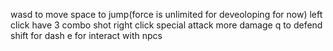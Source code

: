 wasd to move
space to jump(force is unlimited for deveoloping for now)
left click have 3 combo shot right click special attack more damage
q to defend
shift for dash
e for interact with npcs
